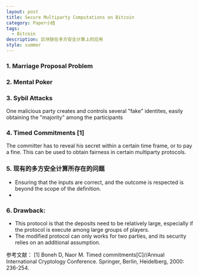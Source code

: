 ```yaml
---
layout: post
title: Secure Multiparty Computations on Bitcoin
category: Paper小结
tags:
  - Bitcoin
description: 区块链在多方安全计算上的应用
style: summer
---
```


### 1. Marriage Proposal Problem 

### 2. Mental Poker

### 3. Sybil Attacks
One malicious party creates and controls several "fake" identites, easily obtaining the "majority" among the participants

### 4. Timed Commitments [1]
The committer has to reveal his secret within a certain time frame, or to pay a fine. This can be used to obtain fairness in certain multiparty protocols. 

### 5. 现有的多方安全计算所存在的问题

+ Ensuring that the inputs are correct, and the outcome is respected is beyond the scope of the definition.
+ 

### 6. Drawback:
+ This protocol is that the deposits need to be relatively large, especially if the protocol is execute among large groups of players.
+ The modified protocol can only works for two parties, and its security relies on an additional assumption.



参考文献：
[1] Boneh D, Naor M. Timed commitments[C]//Annual International Cryptology Conference. Springer, Berlin, Heidelberg, 2000: 236-254.